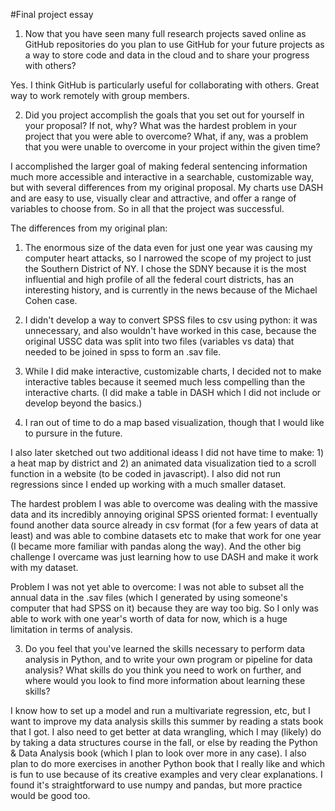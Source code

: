#Final project essay

1. Now that you have seen many full research projects saved online as GitHub repositories do you plan to use GitHub for your future projects as a way to store code and data in the cloud and to share your progress with others?

Yes. I think GitHub is particularly useful for collaborating with others. Great way to work remotely with group members. 

2. Did you project accomplish the goals that you set out for yourself in your proposal? If not, why? What was the hardest problem in your project that you were able to overcome? What, if any, was a problem that you were unable to overcome in your project within the given time?

I accomplished the larger goal of making federal sentencing information much more accessible and interactive in a searchable, customizable way, but with several differences from my original proposal. My charts use DASH and are easy to use, visually clear and attractive, and offer a range of variables to choose from. So in all that the project was successful. 

The differences from my original plan: 

1) The enormous size of the data even for just one year was causing my computer heart attacks, so I narrowed the scope of my project to just the Southern District of NY. I chose the SDNY because it is the most influential and high profile of all the federal court districts, has an interesting history, and is  currently in the news because of the Michael Cohen case.  

2) I didn't develop a way to convert SPSS files to csv using python: it was unnecessary, and also wouldn't have worked in this case, because the original USSC data was split into two files (variables vs data) that needed to be joined in spss to form an .sav file. 

3) While I did make interactive, customizable charts, I decided not to make interactive tables because it seemed much less compelling than the interactive charts. (I did make a table in DASH which I did not include or develop beyond the basics.)

4) I ran out of time to do a map based visualization, though that I would like to pursure in the future. 

I also later sketched out two additional ideass I did not have time to make: 1) a heat map by district and 2) an animated data visualization tied to a scroll function in a website (to be coded in javascript). I also did not run regressions since I ended up working with a much smaller dataset. 

The hardest problem I was able to overcome was dealing with the massive data and its incredibly annoying original SPSS oriented format: I eventually found another data source already in csv format (for a few years of data at least) and was able to combine datasets etc to make that work for one year (I became more familiar with pandas along the way). And the other big challenge I overcame was just learning how to use DASH and make it work with my dataset.

Problem I was not yet able to overcome: I was not able to subset all the annual data in the .sav files (which I generated by using someone's computer that had SPSS on it) because they are way too big. So I only was able to work with one year's worth of data for now, which is a huge limitation in terms of analysis.   


3. Do you feel that you've learned the skills necessary to perform data analysis in Python, and to write your own program or pipeline for data analysis? What skills do you think you need to work on further, and where would you look to find more information about learning these skills?

I know how to set up a model and run a multivariate regression, etc, but I want to improve my data analysis skills this summer by reading a stats book that I got. I also need to get better at data wrangling, which I may (likely) do by taking a data structures course in the fall, or else by reading the Python & Data Analysis book (which I plan to look over more in any case). I also plan to do more exercises in another Python book that I really like and which is fun to use because of its creative examples and very clear explanations. I found it's straightforward to use numpy and pandas, but more practice would be good too.



